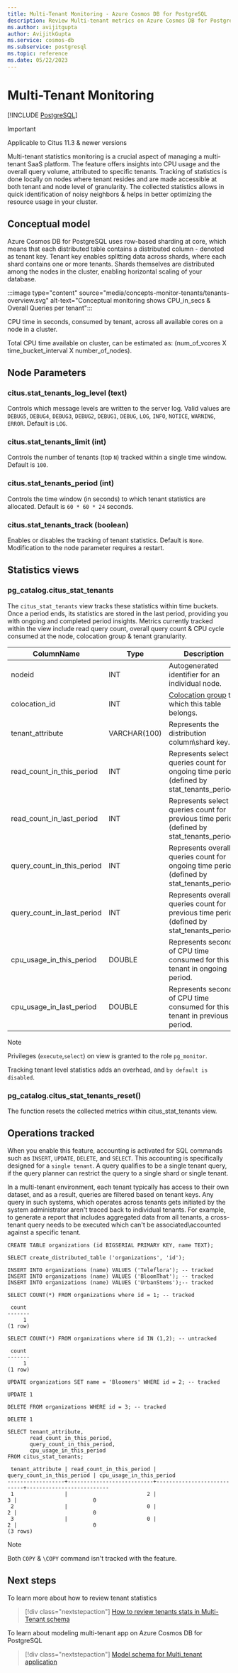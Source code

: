 ```yaml
---
title: Multi-Tenant Monitoring - Azure Cosmos DB for PostgreSQL
description: Review Multi-tenant metrics on Azure Cosmos DB for PostgreSQL
ms.author: avijitgupta
author: AvijitkGupta
ms.service: cosmos-db
ms.subservice: postgresql
ms.topic: reference
ms.date: 05/22/2023
---
```


# Multi-Tenant Monitoring

[!INCLUDE [PostgreSQL](../includes/appliesto-postgresql.md)]

> [!IMPORTANT]
> Applicable to Citus 11.3 & newer versions

Multi-tenant statistics monitoring is a crucial aspect of managing a multi-tenant SaaS platform. The feature offers insights into CPU usage and the overall query volume, attributed to specific tenants. Tracking of statistics is done locally on nodes where tenant resides and are made accessible at both tenant and node level of granularity. The collected statistics allows in quick identification of noisy neighbors & helps in better optimizing the resource usage in your cluster.

## Conceptual model

Azure Cosmos DB for PostgreSQL uses row-based sharding at core, which means that each distributed table contains a distributed column - denoted as tenant key. Tenant key enables splitting data across shards, where each shard contains one or more tenants. Shards themselves are distributed among the nodes in the cluster, enabling horizontal scaling of your database.

:::image type="content" source="media/concepts-monitor-tenants/tenants-overview.svg" alt-text="Conceptual monitoring shows CPU_in_secs & Overall Queries per tenant":::

CPU time in seconds, consumed by tenant, across all available cores on a node in a cluster.

Total CPU time available on cluster, can be estimated as: (num_of_vcores X time_bucket_interval X number_of_nodes).

## Node Parameters

### citus.stat_tenants_log_level (text)
Controls which message levels are written to the server log. Valid values are `DEBUG5`, `DEBUG4`, `DEBUG3`, `DEBUG2`, `DEBUG1`, `DEBUG`, `LOG`, `INFO`, `NOTICE`, `WARNING`, `ERROR`. Default is `LOG`.

### citus.stat_tenants_limit (int)
Controls the number of tenants (top `N`) tracked within a single time window. Default is `100`.

### citus.stat_tenants_period (int)
Controls the time window (in seconds) to which tenant statistics are allocated. Default is `60 * 60 * 24` seconds.

### citus.stat_tenants_track (boolean)
Enables or disables the tracking of tenant statistics. Default is `None`. Modification to the node parameter requires a restart.

## Statistics views 

### pg_catalog.citus_stat_tenants

The `citus_stat_tenants` view tracks these statistics within time buckets. Once a period ends, its statistics are stored in the last period, providing you with ongoing and completed period insights. Metrics currently tracked within the view include read query count, overall query count & CPU cycle consumed at the node, colocation group & tenant granularity.

|       ColumnName            |    Type       |                    Description                                                              |
|-----------------------------|---------------|---------------------------------------------------------------------------------------------|
| nodeid                      | INT           | Autogenerated identifier for an individual node.                                            |
| colocation_id               | INT           | [Colocation group](concepts-colocation.md) to which this table belongs.                     |
| tenant_attribute            | VARCHAR(100)  | Represents the distribution column\shard key.                                               |
| read_count_in_this_period   | INT           | Represents select queries count for ongoing time period (defined by stat_tenants_period).   |
| read_count_in_last_period   | INT           | Represents select queries count for previous time period (defined by stat_tenants_period).  |
| query_count_in_this_period  | INT           | Represents overall queries count for ongoing time period (defined by stat_tenants_period).  |
| query_count_in_last_period  | INT           | Represents overall queries count for previous time period (defined by stat_tenants_period). |
| cpu_usage_in_this_period    | DOUBLE        | Represents seconds of CPU time consumed for this tenant in ongoing period.                  |
| cpu_usage_in_last_period    | DOUBLE        | Represents seconds of CPU time consumed for this tenant in previous period.                 |

> [!Note]
> Privileges (`execute`,`select`) on view is granted to the role `pg_monitor`.
>
> Tracking tenant level statistics adds an overhead, and `by default is disabled`.

### pg_catalog.citus_stat_tenants_reset()
The function resets the collected metrics within citus_stat_tenants view.

## Operations tracked
When you enable this feature, accounting is activated for SQL commands such as `INSERT`, `UPDATE`, `DELETE`, and `SELECT`. This accounting is specifically designed for a `single tenant`. A query qualifies to be a single tenant query, if the query planner can restrict the query to a single shard or single tenant.

In a multi-tenant environment, each tenant typically has access to their own dataset, and as a result, queries are filtered based on tenant keys. Any query in such systems, which operates across tenants gets initiated by the system administrator aren't traced back to individual tenants. For example, to generate a report that includes aggregated data from all tenants, a cross-tenant query needs to be executed which can't be associated\accounted against a specific tenant.

```postgresql
CREATE TABLE organizations (id BIGSERIAL PRIMARY KEY, name TEXT);

SELECT create_distributed_table ('organizations', 'id');

INSERT INTO organizations (name) VALUES ('Teleflora'); -- tracked
INSERT INTO organizations (name) VALUES ('BloomThat'); -- tracked
INSERT INTO organizations (name) VALUES ('UrbanStems');-- tracked

SELECT COUNT(*) FROM organizations where id = 1; -- tracked
```
```text
 count 
-------
     1
(1 row)
```
```postgresql
SELECT COUNT(*) FROM organizations where id IN (1,2); -- untracked
```
```text
 count
-------
     1
(1 row)
```
```postgresql
UPDATE organizations SET name = 'Bloomers' WHERE id = 2; -- tracked
```
```text
UPDATE 1
```
```postgresql
DELETE FROM organizations WHERE id = 3; -- tracked
```
```text
DELETE 1
```

```postgresql
SELECT tenant_attribute,
       read_count_in_this_period,
       query_count_in_this_period,
       cpu_usage_in_this_period
FROM citus_stat_tenants;
```
```text
 tenant_attribute | read_count_in_this_period | query_count_in_this_period | cpu_usage_in_this_period 
------------------+---------------------------+----------------------------+--------------------------
 1                |                         2 |                          3 |                        0
 2                |                         0 |                          2 |                        0
 3                |                         0 |                          2 |                        0
(3 rows)
```

> [!Note]
> Both `COPY` & `\COPY` command isn't tracked with the feature.

## Next steps
To learn more about how to review tenant statistics
> [!div class="nextstepaction"]
> [How to review tenants stats in Multi-Tenant schema](howto-monitor-tenant-stats.md)

To learn about modeling multi-tenant app on Azure Cosmos DB for PostgreSQL 
>[!div class="nextstepaction"]
> [Model schema for Multi_tenant application](quickstart-build-scalable-apps-model-multi-tenant.md)